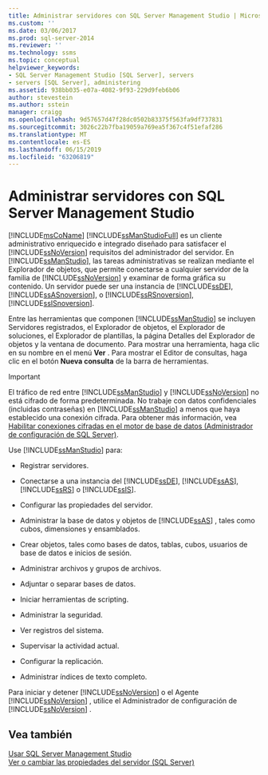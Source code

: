 ```yaml
---
title: Administrar servidores con SQL Server Management Studio | Microsoft Docs
ms.custom: ''
ms.date: 03/06/2017
ms.prod: sql-server-2014
ms.reviewer: ''
ms.technology: ssms
ms.topic: conceptual
helpviewer_keywords:
- SQL Server Management Studio [SQL Server], servers
- servers [SQL Server], administering
ms.assetid: 938bb035-e07a-4082-9f93-229d9feb6b06
author: stevestein
ms.author: sstein
manager: craigg
ms.openlocfilehash: 9d57657d47f28dc0502b83375f563fa9df737831
ms.sourcegitcommit: 3026c22b7fba19059a769ea5f367c4f51efaf286
ms.translationtype: MT
ms.contentlocale: es-ES
ms.lasthandoff: 06/15/2019
ms.locfileid: "63206819"
---
```

# <a name="administer-servers-with-sql-server-management-studio"></a>Administrar servidores con SQL Server Management Studio
  [!INCLUDE[msCoName](../includes/msconame-md.md)] [!INCLUDE[ssManStudioFull](../includes/ssmanstudiofull-md.md)] es un cliente administrativo enriquecido e integrado diseñado para satisfacer el [!INCLUDE[ssNoVersion](../includes/ssnoversion-md.md)] requisitos del administrador del servidor. En [!INCLUDE[ssManStudio](../includes/ssmanstudio-md.md)], las tareas administrativas se realizan mediante el Explorador de objetos, que permite conectarse a cualquier servidor de la familia de [!INCLUDE[ssNoVersion](../includes/ssnoversion-md.md)] y examinar de forma gráfica su contenido. Un servidor puede ser una instancia de [!INCLUDE[ssDE](../includes/ssde-md.md)], [!INCLUDE[ssASnoversion](../includes/ssasnoversion-md.md)], o [!INCLUDE[ssRSnoversion](../includes/ssrsnoversion-md.md)], [!INCLUDE[ssISnoversion](../includes/ssisnoversion-md.md)].  
  
 Entre las herramientas que componen [!INCLUDE[ssManStudio](../includes/ssmanstudio-md.md)] se incluyen Servidores registrados, el Explorador de objetos, el Explorador de soluciones, el Explorador de plantillas, la página Detalles del Explorador de objetos y la ventana de documento. Para mostrar una herramienta, haga clic en su nombre en el menú **Ver** . Para mostrar el Editor de consultas, haga clic en el botón **Nueva consulta** de la barra de herramientas.  
  
> [!IMPORTANT]  
>  El tráfico de red entre [!INCLUDE[ssManStudio](../includes/ssmanstudio-md.md)] y [!INCLUDE[ssNoVersion](../includes/ssnoversion-md.md)] no está cifrado de forma predeterminada. No trabaje con datos confidenciales (incluidas contraseñas) en [!INCLUDE[ssManStudio](../includes/ssmanstudio-md.md)] a menos que haya establecido una conexión cifrada. Para obtener más información, vea [Habilitar conexiones cifradas en el motor de base de datos &#40;Administrador de configuración de SQL Server&#41;](../database-engine/configure-windows/enable-encrypted-connections-to-the-database-engine.md).  
  
 Use [!INCLUDE[ssManStudio](../includes/ssmanstudio-md.md)] para:  
  
-   Registrar servidores.  
  
-   Conectarse a una instancia del [!INCLUDE[ssDE](../includes/ssde-md.md)], [!INCLUDE[ssAS](../includes/ssas-md.md)], [!INCLUDE[ssRS](../includes/ssrs.md)] o [!INCLUDE[ssIS](../includes/ssis-md.md)].  
  
-   Configurar las propiedades del servidor.  
  
-   Administrar la base de datos y objetos de [!INCLUDE[ssAS](../includes/ssas-md.md)] , tales como cubos, dimensiones y ensamblados.  
  
-   Crear objetos, tales como bases de datos, tablas, cubos, usuarios de base de datos e inicios de sesión.  
  
-   Administrar archivos y grupos de archivos.  
  
-   Adjuntar o separar bases de datos.  
  
-   Iniciar herramientas de scripting.  
  
-   Administrar la seguridad.  
  
-   Ver registros del sistema.  
  
-   Supervisar la actividad actual.  
  
-   Configurar la replicación.  
  
-   Administrar índices de texto completo.  
  
 Para iniciar y detener [!INCLUDE[ssNoVersion](../includes/ssnoversion-md.md)] o el Agente [!INCLUDE[ssNoVersion](../includes/ssnoversion-md.md)] , utilice el Administrador de configuración de [!INCLUDE[ssNoVersion](../includes/ssnoversion-md.md)] .  
  
## <a name="see-also"></a>Vea también  
 [Usar SQL Server Management Studio](../database-engine/use-sql-server-management-studio.md)   
 [Ver o cambiar las propiedades del servidor &#40;SQL Server&#41;](../database-engine/configure-windows/view-or-change-server-properties-sql-server.md)  
  
  
